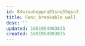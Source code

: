 ```yaml
---
id: 84wzsubepprq01snq55gso3
title: Func_breakable_wall
desc: ''
updated: 1681954903835
created: 1681954903835
---
```

